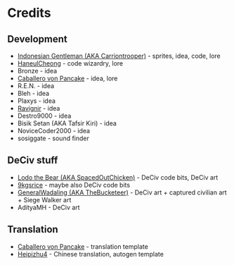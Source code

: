 # Credits

## Development

- [Indonesian Gentleman (AKA Carriontrooper)](https://github.com/carriontrooper) - sprites, idea, code, lore
- [HaneulCheong](https://github.com/HaneulCheong) - code wizardry, lore
- Bronze - idea
- [Caballero von Pancake](https://github.com/ArchDuque-Pancake) - idea, lore
- R.E.N. - idea
- Bleh - idea
- Plaxys - idea
- [Ravignir](https://github.com/ravignir) - idea
- Destro9000 - idea
- Bisik Setan (AKA Tafsir Kiri) - idea
- NoviceCoder2000 - idea
- sosiggate - sound finder

## DeCiv stuff

- [Lodo the Bear (AKA SpacedOutChicken)](https://github.com/SpacedOutChicken) - DeCiv code bits, DeCiv art
- [9kgsrice](https://github.com/9kgsofrice) - maybe also DeCiv code bits
- [GeneralWadaling (AKA TheBucketeer)](https://github.com/GeneralWadaling) - DeCiv art + captured civilian art + Siege Walker art
- AdityaMH - DeCiv art

## Translation

- [Caballero von Pancake](https://github.com/ArchDuque-Pancake) - translation template
- [Heipizhu4](https://github.com/heipizhu4) - Chinese translation, autogen template
